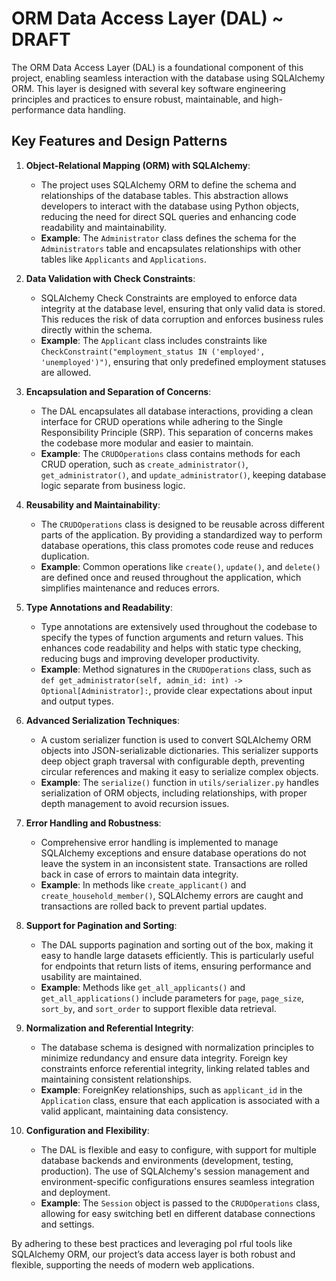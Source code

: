 # ORM Data Access Layer (DAL) ~ DRAFT

The ORM Data Access Layer (DAL) is a foundational component of this project, enabling seamless interaction with the database using SQLAlchemy ORM. This layer is designed with several key software engineering principles and practices to ensure robust, maintainable, and high-performance data handling.

## Key Features and Design Patterns

1. **Object-Relational Mapping (ORM) with SQLAlchemy**:
   - The project uses SQLAlchemy ORM to define the schema and relationships of the database tables. This abstraction allows developers to interact with the database using Python objects, reducing the need for direct SQL queries and enhancing code readability and maintainability.
   - **Example**: The `Administrator` class defines the schema for the `Administrators` table and encapsulates relationships with other tables like `Applicants` and `Applications`.

2. **Data Validation with Check Constraints**:
   - SQLAlchemy Check Constraints are employed to enforce data integrity at the database level, ensuring that only valid data is stored. This reduces the risk of data corruption and enforces business rules directly within the schema.
   - **Example**: The `Applicant` class includes constraints like `CheckConstraint("employment_status IN ('employed', 'unemployed')")`, ensuring that only predefined employment statuses are allowed.

3. **Encapsulation and Separation of Concerns**:
   - The DAL encapsulates all database interactions, providing a clean interface for CRUD operations while adhering to the Single Responsibility Principle (SRP). This separation of concerns makes the codebase more modular and easier to maintain.
   - **Example**: The `CRUDOperations` class contains methods for each CRUD operation, such as `create_administrator()`, `get_administrator()`, and `update_administrator()`, keeping database logic separate from business logic.

4. **Reusability and Maintainability**:
   - The `CRUDOperations` class is designed to be reusable across different parts of the application. By providing a standardized way to perform database operations, this class promotes code reuse and reduces duplication.
   - **Example**: Common operations like `create()`, `update()`, and `delete()` are defined once and reused throughout the application, which simplifies maintenance and reduces errors.

5. **Type Annotations and Readability**:
   - Type annotations are extensively used throughout the codebase to specify the types of function arguments and return values. This enhances code readability and helps with static type checking, reducing bugs and improving developer productivity.
   - **Example**: Method signatures in the `CRUDOperations` class, such as `def get_administrator(self, admin_id: int) -> Optional[Administrator]:`, provide clear expectations about input and output types.

6. **Advanced Serialization Techniques**:
   - A custom serializer function is used to convert SQLAlchemy ORM objects into JSON-serializable dictionaries. This serializer supports deep object graph traversal with configurable depth, preventing circular references and making it easy to serialize complex objects.
   - **Example**: The `serialize()` function in `utils/serializer.py` handles serialization of ORM objects, including relationships, with proper depth management to avoid recursion issues.

7. **Error Handling and Robustness**:
   - Comprehensive error handling is implemented to manage SQLAlchemy exceptions and ensure database operations do not leave the system in an inconsistent state. Transactions are rolled back in case of errors to maintain data integrity.
   - **Example**: In methods like `create_applicant()` and `create_household_member()`, SQLAlchemy errors are caught and transactions are rolled back to prevent partial updates.

8. **Support for Pagination and Sorting**:
   - The DAL supports pagination and sorting out of the box, making it easy to handle large datasets efficiently. This is particularly useful for endpoints that return lists of items, ensuring performance and usability are maintained.
   - **Example**: Methods like `get_all_applicants()` and `get_all_applications()` include parameters for `page`, `page_size`, `sort_by`, and `sort_order` to support flexible data retrieval.

9. **Normalization and Referential Integrity**:
   - The database schema is designed with normalization principles to minimize redundancy and ensure data integrity. Foreign key constraints enforce referential integrity, linking related tables and maintaining consistent relationships.
   - **Example**: ForeignKey relationships, such as `applicant_id` in the `Application` class, ensure that each application is associated with a valid applicant, maintaining data consistency.

10. **Configuration and Flexibility**:
    - The DAL is flexible and easy to configure, with support for multiple database backends and environments (development, testing, production). The use of SQLAlchemy's session management and environment-specific configurations ensures seamless integration and deployment.
    - **Example**: The `Session` object is passed to the `CRUDOperations` class, allowing for easy switching betI en different database connections and settings.

By adhering to these best practices and leveraging poI rful tools like SQLAlchemy ORM, our project’s data access layer is both robust and flexible, supporting the needs of modern web applications.

